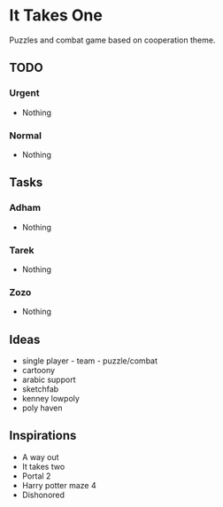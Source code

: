 # It Takes One

Puzzles and combat game based on cooperation theme.

## TODO

### Urgent
- Nothing

### Normal
- Nothing

## Tasks

### Adham
- Nothing

### Tarek
- Nothing

### Zozo
- Nothing

## Ideas
- single player - team - puzzle/combat
- cartoony
- arabic support
- sketchfab
- kenney lowpoly
- poly haven


## Inspirations

- A way out
- It takes two
- Portal 2
- Harry potter maze 4
- Dishonored
